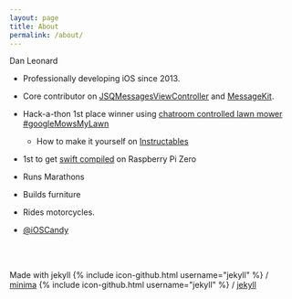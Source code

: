 ```yaml
---
layout: page
title: About
permalink: /about/
---
```


Dan Leonard

- Professionally developing iOS since 2013.
- Core contributor on [JSQMessagesViewController](https://github.com/MessageKit/JSQMessagesViewController) and [MessageKit](https://github.com/MessageKit/MessageKit).
- Hack-a-thon 1st place winner using [chatroom controlled lawn mower](https://www.linkedin.com/pulse/three-brothers-win-startfest-googlemowsmy-lawn-daniel-leonard) [#googleMowsMyLawn](https://twitter.com/search?q=%23googleMowsMyLawn)
	- How to make it yourself on [Instructables](http://www.instructables.com/id/Google-Mows-My-Lawn/)
- 1st to get [swift compiled](https://twitter.com/MacmeDan/status/697904248567148544) on Raspberry Pi Zero
- Runs Marathons
- Builds furniture
- Rides motorcycles.

- [@iOSCandy](https://www.instagram.com/ioscandy/)

<br>
<br>

Made with jekyll {% include icon-github.html username="jekyll" %} /
[minima](https://github.com/jekyll/minima)
{% include icon-github.html username="jekyll" %} /
[jekyll](https://github.com/jekyll/jekyll)
